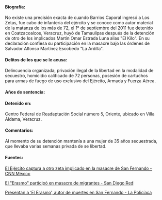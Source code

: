 #### Biografía:

No existe una precisión exacta de cuando Barrios Caporal ingresó a Los Zetas, fue cabo de infantería del ejército y se conoce como autor material de la matanza de los más de 72, el 1º de septiembre del 2011 fue detenido en Coatzacoalcos, Veracruz, huyó de Tamaulipas después de la detención de otro de los implicados Martín Omar Estrada Luna alias "El Kilo". En su declaración confiesa su participación en la masacre bajo las órdenes de Salvador Alfonso Martínez Escobedo "La Ardilla".

#### Delitos de los que se le acusa: 

Delincuencia organizada, privación ilegal de la libertad en la modalidad de secuestro, homicidio calificado de 72 personas, posesión de cartuchos para armas de fuego de uso exclusivo del Ejército, Armada y Fuerza Aérea.

#### Años de sentencia:


#### Detenido en:

Centro Federal de Readaptación Social número 5, Oriente, ubicado en Villa Aldama, Veracruz.

#### Comentarios:

Al momento de su detención mantenía a una mujer de 35 años secuestrada, que llevaba varias semanas privada de se libertad.

#### Fuentes:

[El Ejército captura a otro zeta implicado en la masacre de San Fernando - CNN México](http://mexico.cnn.com/nacional/2011/06/30/el-ejercito-captura-a-otro-zeta-en-relacion-con-la-masacre-de-san-fernando)


[El "Erasmo" participó en masacre de migrantes - San Diego Red](http://www.sandiegored.com/noticias/14472/El-Erasmo-participo-en-masacre-de-migrantes/)

[Presentan a ‘El Erasmo’, autor de muertes en San Fernando - La Policíaca](http://www.lapoliciaca.com/nota-roja/presentan-a-el-erasmo-autor-de-muertes-en-san-fernando/)



